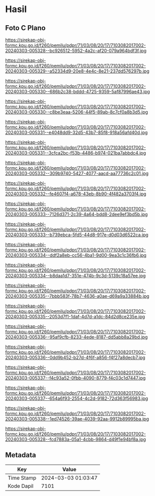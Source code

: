 # Hasil

## Foto C Plano

https://sirekap-obj-formc.kpu.go.id/f260/pemilu/pdpr/71/03/08/20/17/7103082017002-20240303-005328--bc926512-5952-4a2c-af20-079a964bdf3f.jpg

https://sirekap-obj-formc.kpu.go.id/f260/pemilu/pdpr/71/03/08/20/17/7103082017002-20240303-005329--a52334d9-20e8-4e4c-8e21-237dd576297b.jpg

https://sirekap-obj-formc.kpu.go.id/f260/pemilu/pdpr/71/03/08/20/17/7103082017002-20240303-005330--686b2c38-bddd-4725-9359-5af87996ae43.jpg

https://sirekap-obj-formc.kpu.go.id/f260/pemilu/pdpr/71/03/08/20/17/7103082017002-20240303-005330--c8be3eaa-5206-44f5-89ab-8c7cf0a8b3d5.jpg

https://sirekap-obj-formc.kpu.go.id/f260/pemilu/pdpr/71/03/08/20/17/7103082017002-20240303-005331--e4048dd9-32d5-43b7-85f8-918a56afd40d.jpg

https://sirekap-obj-formc.kpu.go.id/f260/pemilu/pdpr/71/03/08/20/17/7103082017002-20240303-005331--3cfca2bc-f53b-4486-b974-021ba7abbdc4.jpg

https://sirekap-obj-formc.kpu.go.id/f260/pemilu/pdpr/71/03/08/20/17/7103082017002-20240303-005332--309b9740-5427-4077-aacd-aa77736c2c01.jpg

https://sirekap-obj-formc.kpu.go.id/f260/pemilu/pdpr/71/03/08/20/17/7103082017002-20240303-005332--fe4607f4-a678-43eb-8b90-4f482a3703f4.jpg

https://sirekap-obj-formc.kpu.go.id/f260/pemilu/pdpr/71/03/08/20/17/7103082017002-20240303-005333--7126d371-2c39-4a64-bdd8-2dee9ef3bd5b.jpg

https://sirekap-obj-formc.kpu.go.id/f260/pemilu/pdpr/71/03/08/20/17/7103082017002-20240303-005333--b739ebca-5fd5-44d8-917e-d0d03d6522ca.jpg

https://sirekap-obj-formc.kpu.go.id/f260/pemilu/pdpr/71/03/08/20/17/7103082017002-20240303-005334--ddf2a8eb-cc56-4ba1-9d00-9ea3c1c36fb6.jpg

https://sirekap-obj-formc.kpu.go.id/f260/pemilu/pdpr/71/03/08/20/17/7103082017002-20240303-005334--b8daa1d7-351e-474b-9c3d-5139c18a57ee.jpg

https://sirekap-obj-formc.kpu.go.id/f260/pemilu/pdpr/71/03/08/20/17/7103082017002-20240303-005335--7bbb583f-78b7-4636-a0ae-d69a9a33884b.jpg

https://sirekap-obj-formc.kpu.go.id/f260/pemilu/pdpr/71/03/08/20/17/7103082017002-20240303-005335--2053d7f1-1daf-4d7d-a1dc-84d2d8ce235e.jpg

https://sirekap-obj-formc.kpu.go.id/f260/pemilu/pdpr/71/03/08/20/17/7103082017002-20240303-005336--95af9cfb-8233-4ede-8187-dd5abb8a29bd.jpg

https://sirekap-obj-formc.kpu.go.id/f260/pemilu/pdpr/71/03/08/20/17/7103082017002-20240303-005336--0dd9b452-b27d-4f6f-a856-f4f27a8decb7.jpg

https://sirekap-obj-formc.kpu.go.id/f260/pemilu/pdpr/71/03/08/20/17/7103082017002-20240303-005337--f4c93a52-0fbb-4090-8779-f4c03c1d7447.jpg

https://sirekap-obj-formc.kpu.go.id/f260/pemilu/pdpr/71/03/08/20/17/7103082017002-20240303-005337--654a6f93-2554-4c2d-9182-72d363f56983.jpg

https://sirekap-obj-formc.kpu.go.id/f260/pemilu/pdpr/71/03/08/20/17/7103082017002-20240303-005338--1ed74526-39ae-4039-92aa-9912b89995ba.jpg

https://sirekap-obj-formc.kpu.go.id/f260/pemilu/pdpr/71/03/08/20/17/7103082017002-20240303-005328--fcd7883a-05a1-4cbb-9864-d49f1e94bf8a.jpg


## Metadata

| Key        | Value               |
| ---------- | ------------------- |
| Time Stamp | 2024-03-03 01:03:47 |
| Kode Dapil | 7101                |



